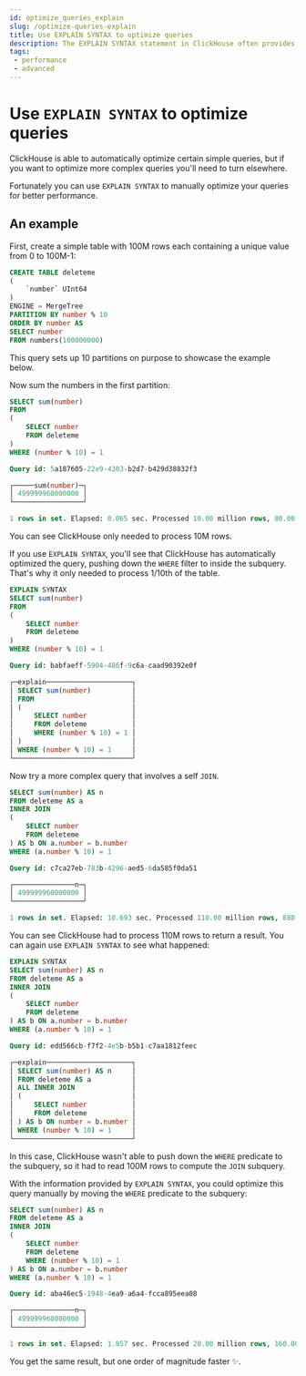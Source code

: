 ```yaml
---
id: optimize_queries_explain
slug: /optimize-queries-explain
title: Use EXPLAIN SYNTAX to optimize queries
description: The EXPLAIN SYNTAX statement in ClickHouse often provides clues on how to optimize your ClickHouse queries. Here's how to use it.
tags: 
 - performance
 - advanced
---
```


# Use `EXPLAIN SYNTAX` to optimize queries

ClickHouse is able to automatically optimize certain simple queries, but if you want to optimize more complex queries you'll need to turn elsewhere.

Fortunately you can use `EXPLAIN SYNTAX` to manually optimize your queries for better performance.

## An example
First, create a simple table with 100M rows each containing a unique value from 0 to 100M-1:

```sql
CREATE TABLE deleteme
(
    `number` UInt64
)
ENGINE = MergeTree
PARTITION BY number % 10
ORDER BY number AS
SELECT number
FROM numbers(100000000)
```

This query sets up 10 partitions on purpose to showcase the example below.

Now sum the numbers in the first partition:

```sql
SELECT sum(number)
FROM
(
    SELECT number
    FROM deleteme
)
WHERE (number % 10) = 1

Query id: 5a187605-22e9-4303-b2d7-b429d38832f3

┌─────sum(number)─┐
│ 499999960000000 │
└─────────────────┘

1 rows in set. Elapsed: 0.065 sec. Processed 10.00 million rows, 80.00 MB (154.64 million rows/s., 1.24 GB/s.)
```

You can see ClickHouse only needed to process 10M rows.

If you use `EXPLAIN SYNTAX`, you'll see that ClickHouse has automatically optimized the query, pushing down the `WHERE` filter to inside the subquery. That's why it only needed to process 1/10th of the table.

```sql
EXPLAIN SYNTAX
SELECT sum(number)
FROM
(
    SELECT number
    FROM deleteme
)
WHERE (number % 10) = 1

Query id: babfaeff-5904-486f-9c6a-caad90392e0f

┌─explain─────────────────────┐
│ SELECT sum(number)          │
│ FROM                        │
│ (                           │
│     SELECT number           │
│     FROM deleteme           │
│     WHERE (number % 10) = 1 │
│ )                           │
│ WHERE (number % 10) = 1     │
└─────────────────────────────┘
```

Now try a more complex query that involves a self `JOIN`.

```sql
SELECT sum(number) AS n
FROM deleteme AS a
INNER JOIN
(
    SELECT number
    FROM deleteme
) AS b ON a.number = b.number
WHERE (a.number % 10) = 1

Query id: c7ca27eb-783b-4296-aed5-6da585f0da51

┌───────────────n─┐
│ 499999960000000 │
└─────────────────┘

1 rows in set. Elapsed: 10.693 sec. Processed 110.00 million rows, 880.00 MB (10.29 million rows/s., 82.30 MB/s.)
```

You can see ClickHouse had to process 110M rows to return a result. You can again use `EXPLAIN SYNTAX` to see what happened:

```sql
EXPLAIN SYNTAX
SELECT sum(number) AS n
FROM deleteme AS a
INNER JOIN
(
    SELECT number
    FROM deleteme
) AS b ON a.number = b.number
WHERE (a.number % 10) = 1

Query id: edd566cb-f7f2-4e5b-b5b1-c7aa1812feec

┌─explain─────────────────────┐
│ SELECT sum(number) AS n     │
│ FROM deleteme AS a          │
│ ALL INNER JOIN              │
│ (                           │
│     SELECT number           │
│     FROM deleteme           │
│ ) AS b ON number = b.number │
│ WHERE (number % 10) = 1     │
└─────────────────────────────┘
```

In this case, ClickHouse wasn't able to push down the `WHERE` predicate to the subquery, so it had to read 100M rows to compute the `JOIN` subquery.

With the information provided by `EXPLAIN SYNTAX`, you could optimize this query manually by moving the `WHERE` predicate to the subquery:

```sql
SELECT sum(number) AS n
FROM deleteme AS a
INNER JOIN
(
    SELECT number
    FROM deleteme
    WHERE (number % 10) = 1
) AS b ON a.number = b.number
WHERE (a.number % 10) = 1

Query id: aba46ec5-1948-4ea9-a6a4-fcca895eea08

┌───────────────n─┐
│ 499999960000000 │
└─────────────────┘

1 rows in set. Elapsed: 1.857 sec. Processed 20.00 million rows, 160.00 MB (10.77 million rows/s., 86.17 MB/s.)
```

You get the same result, but one order of magnitude faster ✨.